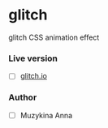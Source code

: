 # glitch
glitch CSS animation effect

### Live version
- [ ] [glitch.io](https://anna-myzukina.github.io/glitch/)

### Author
- [ ] Muzykina Anna
